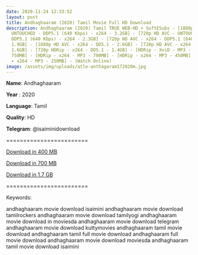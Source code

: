 ```yaml
---
date: 2020-11-24 12:33:52
layout: post
title: Andhaghaaram (2020) Tamil Movie Full HD Download
description: Andhaghaaram (2020) Tamil TRUE WEB-HD + SoftESubs - [1080p HD AVC -
  UNTOUCHED - DDP5.1 (640 Kbps) - x264 - 3.2GB] - [720p HD AVC - UNTOUCHED -
  DDP5.1 (640 Kbps) - x264 - 2.3GB] - [720p HD AVC - x264 - DDP5.1 (640 Kbps) -
  1.9GB] - [1080p HD AVC - x264 - DD5.1 - 2.6GB] - [720p HD AVC - x264 - AAC -
  1.6GB] - [720p HDRip - x264 - DD5.1 - 1.4GB] - [HDRip - XviD - MP3 - AVI -
  750MB] - [HDRip - x264 - MP3 - 700MB] - [HDRip - x264 - MP3 - 450MB] - [HDRip
  - x264 - MP3 - 250MB] - (Watch Online)
image: /assets/img/uploads/atle-anthagaram172020m.jpg
---
```

**Name**: Andhaghaaram

**Year** : 2020

**Language**: Tamil

**Quality**: HD

**Telegram**: @isaiminidownload

\========================

[Download in 400 MB](https://drive.softpedia.workers.dev/Andhaghaaram/(%2520Telegram%2520%40isaiminidownload%2520)-%2520Andhaghaaram%2520(2020)%2520%5BTamil%2520-%2520HDRip%2520-%2520x264%2520-%2520MP3%2520-%2520450MB%2520-%2520ESubs%5D.mkv?rootId=0AJtZkTkXLBuYUk9PVA)

[](https://drive.softpedia.workers.dev/Andhaghaaram/(%2520Telegram%2520%40isaiminidownload%2520)-%2520Andhaghaaram%2520(2020)%2520%5BTamil%2520-%2520HDRip%2520-%2520x264%2520-%2520MP3%2520-%2520450MB%2520-%2520ESubs%5D.mkv?rootId=0AJtZkTkXLBuYUk9PVA)[Download in 700 MB](https://drive.softpedia.workers.dev/Andhaghaaram/(%2520Telegram%2520%40isaiminidownload%2520)%2520-%2520Andhaghaaram%2520(2020)%2520%5BTamil%2520-%2520HDRip%2520-%2520x264-%2520MP3%2520-%2520700MB%2520-%2520ESubs%5D.mkv?rootId=0AJtZkTkXLBuYUk9PVA)

[Download in 1.7 GB](https://drive.softpedia.workers.dev/Andhaghaaram/(%2520Telegram%2520%40isaiminidownload%2520)%2520-%2520Andhaghaaram%2520(2020)%2520%5BTamil%2520-%2520720p%2520HDRip%2520-%2520x264%2520-%2520DD5.1%2520-%25201.4GB%2520-%2520ESubs%5D.mkv?rootId=0AJtZkTkXLBuYUk9PVA)

[](https://drive.softpedia.workers.dev/Andhaghaaram/(%2520Telegram%2520%40isaiminidownload%2520)%2520-%2520Andhaghaaram%2520(2020)%2520%5BTamil%2520-%2520720p%2520HDRip%2520-%2520x264%2520-%2520DD5.1%2520-%25201.4GB%2520-%2520ESubs%5D.mkv?rootId=0AJtZkTkXLBuYUk9PVA)========================

Keywords:

andhaghaaram movie download isaimini
andhaghaaram movie download tamilrockers
andhaghaaram movie download tamilyogi
andhaghaaram movie download in moviesda
andhaghaaram movie download telegram
andhaghaaram movie download kuttymovies
andhaghaaram tamil movie download
andhaghaaram tamil full movie download
andhaghaaram full movie download
andhaghaaram movie download moviesda
andhaghaaram tamil movie download isaimini